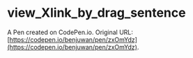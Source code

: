 # view_Xlink_by_drag_sentence

A Pen created on CodePen.io. Original URL: [https://codepen.io/benjuwan/pen/zxOmYdz](https://codepen.io/benjuwan/pen/zxOmYdz).

